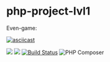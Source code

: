 # php-project-lvl1

Even-game:

[![asciicast](https://asciinema.org/a/FoPN5SJW8cDnVnZgRcqqCpMDY.svg)](https://asciinema.org/a/FoPN5SJW8cDnVnZgRcqqCpMDY)

<a href="https://codeclimate.com/github/Atar-rr/php-project-lvl1/maintainability"><img src="https://api.codeclimate.com/v1/badges/d7f50cf55da1769a1156/maintainability" /></a>
<a href="https://codeclimate.com/github/Atar-rr/php-project-lvl1/test_coverage"><img src="https://api.codeclimate.com/v1/badges/d7f50cf55da1769a1156/test_coverage" /></a>
[![Build Status](https://travis-ci.org/Atar-rr/php-project-lvl1.svg?branch=master)](https://travis-ci.org/Atar-rr/php-project-lvl1)
![PHP Composer](https://github.com/Atar-rr/php-project-lvl1/workflows/PHP%20Composer/badge.svg)
